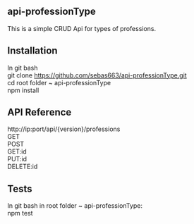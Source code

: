 ## api-professionType

This is a simple CRUD Api for types of professions.

## Installation
In git bash<br />
git clone https://github.com/sebas663/api-professionType.git<br />
cd root folder ~ api-professionType<br />
npm install

## API Reference

http://ip:port/api/{version}/professions<br />
GET<br />
POST<br />
GET:id<br />
PUT:id<br />
DELETE:id

## Tests
In git bash in root folder ~ api-professionType:<br />
npm test
